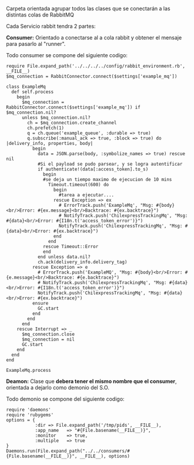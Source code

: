 Carpeta orientada agrupar todos las clases que se conectarán a las distintas colas de RabbitMQ

Cada Servicio rabbit tendra 2 partes:

**Consumer:** Orientado a conectarse al a cola rabbit y obtener el mensaje para pasarlo al "runner".

Todo consumer se compone del siguiente codigo:

```
require File.expand_path('../../../../config/rabbit_environment.rb', __FILE__)
$mq_connection = RabbitConnector.connect($settings['example_mq'])

class ExampleMq
  def self.process
    begin
      $mq_connection = RabbitConnector.connect($settings['example_mq']) if $mq_connection.nil?
      unless $mq_connection.nil?
        ch = $mq_connection.create_channel
        ch.prefetch(1)
        q = ch.queue('example_queue', :durable => true)
        q.subscribe(:manual_ack => true, :block => true) do |delivery_info, properties, body|
          begin
            data = JSON.parse(body, :symbolize_names => true) rescue nil
            #Si el payload se pudo parsear, y se logra autentificar
            if authenticate!(data[:access_token].to_s)
              begin
              #se deja un tiempo maximo de ejecucion de 10 mins
                Timeout.timeout(600) do
                  begin
                    #tarea a ejecutar....                    
                  rescue Exception => ex
                    # ErrorTrack.push('ExampleMq', "Msg: #{body}<br/>Error: #{ex.message}<br/>Backtrace: #{ex.backtrace}")
                    # NotifyTrack.push('ChilexpressTrackingMq', "Msg: #{data}<br/>Error: #{I18n.t('access_token_error')}")
                    NotifyTrack.push('ChilexpressTrackingMq', "Msg: #{data}<br/>Error: #{ex.backtrace}")
                  end
                end
              rescue Timeout::Error
              end              
            end unless data.nil?
            ch.ack(delivery_info.delivery_tag)
          rescue Exception => e
            # ErrorTrack.push('ExampleMQ', "Msg: #{body}<br/>Error: #{e.message}<br/>Backtrace: #{e.backtrace}")
            # NotifyTrack.push('ChilexpressTrackingMq', "Msg: #{data}<br/>Error: #{I18n.t('access_token_error')}")
            NotifyTrack.push('ChilexpressTrackingMq', "Msg: #{data}<br/>Error: #{ex.backtrace}")
          ensure
            GC.start
          end
        end
      end
    rescue Interrupt => _
      $mq_connection.close
      $mq_connection = nil
      GC.start
    end 
  end
end

ExampleMq.process
```

**Deamon:** Clase que **debera tener el mismo nombre que el consumer**, orientada a dejarlo como demonio del S.O.

Todo demonio se compone del siguiente codigo:

```
require 'daemons'
require 'rubygems'
options = {
           :dir => File.expand_path('/tmp/pids', __FILE__),
           :app_name   => "#{File.basename(__FILE__)}",
           :monitor    => true,
           :multiple   => true
}
Daemons.run(File.expand_path("../../consumers/#{File.basename(__FILE__)}", __FILE__), options)
```
